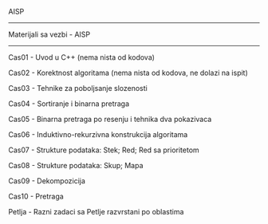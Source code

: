AISP

----------------------------------------------------------------------------------

Materijali sa vezbi - AISP

----------------------------------------------------------------------------------

Cas01 - Uvod u C++ (nema nista od kodova)

Cas02 - Korektnost algoritama (nema nista od kodova, ne dolazi na ispit)

Cas03 - Tehnike za poboljsanje slozenosti

Cas04 - Sortiranje i binarna pretraga

Cas05 - Binarna pretraga po resenju i tehnika dva pokazivaca

Cas06 - Induktivno-rekurzivna konstrukcija algoritama

Cas07 - Strukture podataka: Stek; Red; Red sa prioritetom

Cas08 - Strukture podataka: Skup; Mapa

Cas09 - Dekompozicija

Cas10 - Pretraga

Petlja - Razni zadaci sa Petlje razvrstani po oblastima


